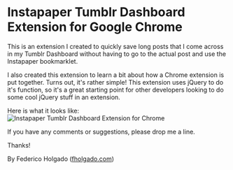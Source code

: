 # Instapaper Tumblr Dashboard Extension for Google Chrome #

This is an extension I created to quickly save long posts that I come across in my Tumblr Dashboard without having to go to the actual post and use the Instapaper bookmarklet.

I also created this extension to learn a bit about how a Chrome extension is put together. Turns out, it's rather simple! This extension uses jQuery to do it's function, so it's a great starting point for other developers looking to do some cool jQuery stuff in an extension.

Here is what it looks like:
![Instapaper Tumblr Dashboard Extension for Chrome](http://dl.dropbox.com/u/118650/img/instapaper_tumblr.png)

If you have any comments or suggestions, please drop me a line.

Thanks!

By Federico Holgado ([fholgado.com](http://www.fholgado.com))

